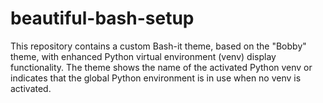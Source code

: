# beautiful-bash-setup
This repository contains a custom Bash-it theme, based on the "Bobby" theme, with enhanced Python virtual environment (venv) display functionality. The theme shows the name of the activated Python venv or indicates that the global Python environment is in use when no venv is activated.
